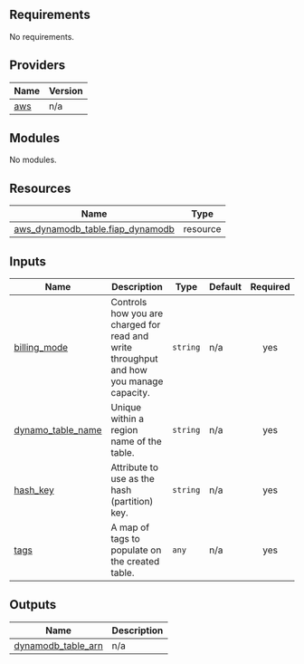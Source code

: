 ## Requirements

No requirements.

## Providers

| Name | Version |
|------|---------|
| <a name="provider_aws"></a> [aws](#provider\_aws) | n/a |

## Modules

No modules.

## Resources

| Name | Type |
|------|------|
| [aws_dynamodb_table.fiap_dynamodb](https://registry.terraform.io/providers/hashicorp/aws/latest/docs/resources/dynamodb_table) | resource |

## Inputs

| Name | Description | Type | Default | Required |
|------|-------------|------|---------|:--------:|
| <a name="input_billing_mode"></a> [billing\_mode](#input\_billing\_mode) | Controls how you are charged for read and write throughput and how you manage capacity. | `string` | n/a | yes |
| <a name="input_dynamo_table_name"></a> [dynamo\_table\_name](#input\_dynamo\_table\_name) | Unique within a region name of the table. | `string` | n/a | yes |
| <a name="input_hash_key"></a> [hash\_key](#input\_hash\_key) | Attribute to use as the hash (partition) key. | `string` | n/a | yes |
| <a name="input_tags"></a> [tags](#input\_tags) | A map of tags to populate on the created table. | `any` | n/a | yes |

## Outputs

| Name | Description |
|------|-------------|
| <a name="output_dynamodb_table_arn"></a> [dynamodb\_table\_arn](#output\_dynamodb\_table\_arn) | n/a |
